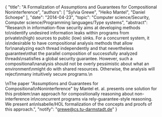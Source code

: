 {
    "title": "A Formalization of Assumptions and Guarantees for Compositional Noninterference",
    "authors": [
        "Sylvia Grewe",
        "Heiko Mantel",
        "Daniel Schoepe"
    ],
    "date": "2014-04-23",
    "topic": "Computer science/Security, Computer science/Programming languages/Type systems",
    "abstract": "Research in information-flow security aims at developing methods to\nidentify undesired information leaks within programs from private\n(high) sources to public (low) sinks. For a concurrent system, it is\ndesirable to have compositional analysis methods that allow for\nanalyzing each thread independently and that nevertheless guarantee\nthat the parallel composition of successfully analyzed threads\nsatisfies a global security guarantee. However, such a compositional\nanalysis should not be overly pessimistic about what an environment\nmight do with shared resources. Otherwise, the analysis will reject\nmany intuitively secure programs.\n<p>\nThe paper \"Assumptions and Guarantees for Compositional\nNoninterference\" by Mantel et. al. presents one solution for this problem:\nan approach for compositionally reasoning about non-interference in\nconcurrent programs via rely-guarantee-style reasoning.  We present an\nIsabelle/HOL formalization of the concepts and proofs of this approach.",
    "notify": "grewe@cs.tu-darmstadt.de"
}